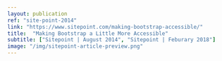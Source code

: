 ```yaml
---
layout: publication
ref: "site-point-2014"
link: "https://www.sitepoint.com/making-bootstrap-accessible/"
title:  "Making Bootstrap a Little More Accessible"
subtitle: ["Sitepoint | August 2014", "Sitepoint | Feburary 2018"]
image: "/img/sitepoint-article-preview.png"
---
```

